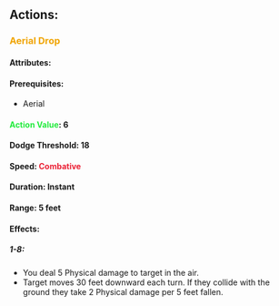 ## Actions:
### <span style="font-weight:bold;color:rgb(240, 164, 0)">Aerial Drop</span>
#### Attributes:
#### Prerequisites: 
- Aerial
#### <span style="font-weight:bold;color:rgb(33, 235, 60)">Action Value</span>: 6
#### Dodge Threshold: 18
#### Speed: <span style="font-weight:bold; color:rgb(235, 33, 53)">Combative</span>
#### Duration: Instant
#### Range: 5 feet
#### Effects:
##### 1-8:
- You deal 5 Physical damage to target in the air.
- Target moves 30 feet downward each turn. If they collide with the ground they take 2 Physical damage per 5 feet fallen.

